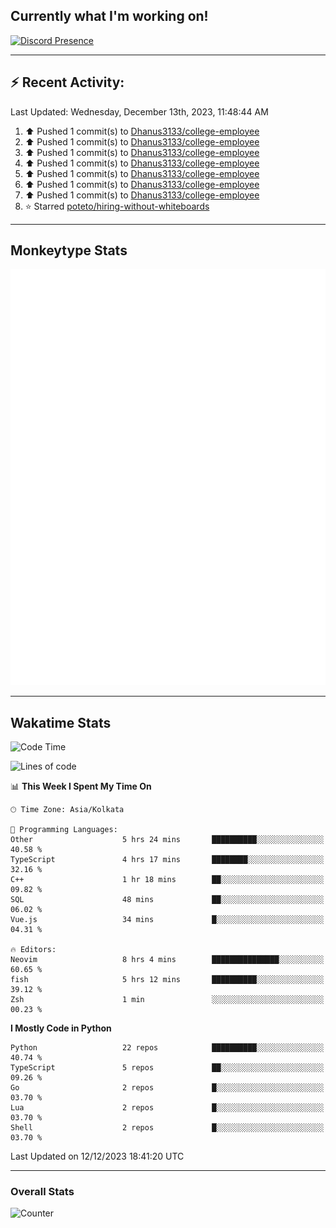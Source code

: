 ## Currently what I'm working on!
[![Discord Presence](https://lanyard.cnrad.dev/api/534981034400284712)](https://discord.com/users/534981034400284712)

---

## :zap: Recent Activity:
<!--RECENT_ACTIVITY:last_update-->
Last Updated: Wednesday, December 13th, 2023, 11:48:44 AM
<!--RECENT_ACTIVITY:last_update_end-->
<!--RECENT_ACTIVITY:start-->
1. ⬆️ Pushed 1 commit(s) to [Dhanus3133/college-employee](https://github.com/Dhanus3133/college-employee)<br>
2. ⬆️ Pushed 1 commit(s) to [Dhanus3133/college-employee](https://github.com/Dhanus3133/college-employee)<br>
3. ⬆️ Pushed 1 commit(s) to [Dhanus3133/college-employee](https://github.com/Dhanus3133/college-employee)<br>
4. ⬆️ Pushed 1 commit(s) to [Dhanus3133/college-employee](https://github.com/Dhanus3133/college-employee)<br>
5. ⬆️ Pushed 1 commit(s) to [Dhanus3133/college-employee](https://github.com/Dhanus3133/college-employee)<br>
6. ⬆️ Pushed 1 commit(s) to [Dhanus3133/college-employee](https://github.com/Dhanus3133/college-employee)<br>
7. ⬆️ Pushed 1 commit(s) to [Dhanus3133/college-employee](https://github.com/Dhanus3133/college-employee)<br>
8. ⭐ Starred [poteto/hiring-without-whiteboards](https://github.com/poteto/hiring-without-whiteboards)<br>
<!--RECENT_ACTIVITY:end-->

---

## Monkeytype Stats
<a href="https://monkeytype.com/profile/dhanus">
  <img src="https://raw.githubusercontent.com/Dhanus3133/Dhanus3133/monkeytype/monkeytype-pb.svg" alt="Monkeytype Profile" />
</a>

---

## Wakatime Stats
<!--START_SECTION:waka-->
![Code Time](http://img.shields.io/badge/Code%20Time-1%2C457%20hrs%2031%20mins-blue)

![Lines of code](https://img.shields.io/badge/From%20Hello%20World%20I%27ve%20Written-4.8%20million%20lines%20of%20code-blue)

📊 **This Week I Spent My Time On** 

```text
🕑︎ Time Zone: Asia/Kolkata

💬 Programming Languages: 
Other                    5 hrs 24 mins       ██████████░░░░░░░░░░░░░░░   40.58 % 
TypeScript               4 hrs 17 mins       ████████░░░░░░░░░░░░░░░░░   32.16 % 
C++                      1 hr 18 mins        ██░░░░░░░░░░░░░░░░░░░░░░░   09.82 % 
SQL                      48 mins             ██░░░░░░░░░░░░░░░░░░░░░░░   06.02 % 
Vue.js                   34 mins             █░░░░░░░░░░░░░░░░░░░░░░░░   04.31 % 

🔥 Editors: 
Neovim                   8 hrs 4 mins        ███████████████░░░░░░░░░░   60.65 % 
fish                     5 hrs 12 mins       ██████████░░░░░░░░░░░░░░░   39.12 % 
Zsh                      1 min               ░░░░░░░░░░░░░░░░░░░░░░░░░   00.23 % 
```

**I Mostly Code in Python** 

```text
Python                   22 repos            ██████████░░░░░░░░░░░░░░░   40.74 % 
TypeScript               5 repos             ██░░░░░░░░░░░░░░░░░░░░░░░   09.26 % 
Go                       2 repos             █░░░░░░░░░░░░░░░░░░░░░░░░   03.70 % 
Lua                      2 repos             █░░░░░░░░░░░░░░░░░░░░░░░░   03.70 % 
Shell                    2 repos             █░░░░░░░░░░░░░░░░░░░░░░░░   03.70 % 
```




 Last Updated on 12/12/2023 18:41:20 UTC
<!--END_SECTION:waka-->
---

### Overall Stats

<img src="https://moe-counter.glitch.me/get/@Dhanus3133?theme=asoul" alt="Counter" />
